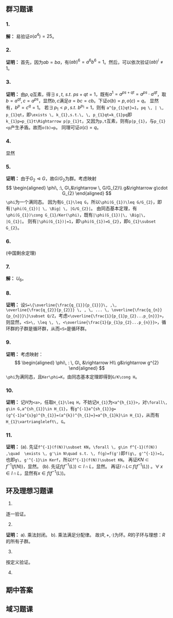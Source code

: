 ## 群习题课
### 1.
**解：** 易验证$o(a^{4})=25$。

### 2.
**证明：** 首先，因为$ab=ba$，有$(ab)^{6}=a^{6}b^{6}=1$。然后，可以依次验证$(ab)^{i} \neq 1$。

### 3.
**证明：** 由$p,q$互素，得$\exists \, s\, ,t,\, \, s.t. \, \, ps+qt=1$，既有$a^{1}=a^{ps+qt}=a^{ps}\cdot a^{qt}$，取$b=a^{qt},c=a^{ps}$，显然$b,c$满足$a=bc=cb$。下证$o(b)=p,o(c)=q$。
    显然有，$b^{p}=c^{q}=1$。
    若$\exists \, p_{1} < p \, ,\, s.t. \, \, b^{p_{1}}=1$，则有
``a^{p_{1}qt}=1``，``pq \, | \, p_{1}qt``，即``\exists \, k_{1},s.t.\, \, p_{1}qt=k_{1}pq``即``k_{1}p=p_{1}t\Rightarrow p|p_{1}t``，又因为``p,t``互素，则有``p|p_{1}``，与``p_{1}<p``产生矛盾。故而``o(b)=p``。
    同理可证$o(c)=q$。

### 4.
显然

### 5.
**证明：** 由于$G_{2}\vartriangleleft G$，故$G/G_{2}$为群。考虑映射
$$
\begin{aligned}
\phi\, :\, G\,&\rightarrow \, G/G_{2}\\
g&\rightarrow g\cdot G_{2}
\end{aligned}
$$
``\phi``为一个满同态。
因为有``G_{1}\leq G``，所以``\phi(G_{1})\leq G/G_{2}``，即有``|\phi(G_{1})| \, \Big| \, |G/G_{2}|``。
由同态基本定理，有``\phi(G_{1})\cong G_{1}/Ker(\phi)``，既有``|\phi(G_{1})|\, \Big|\, |G_{1}|``。
则有``|\phi(G_{1})|=1``，即``\phi(G_{1})=G_{2}``，即``G_{1}\subset G_{2}``。

### 6.
(中国剩余定理)

### 7.
**解：** $U_{6}$。

### 8.
**证明：** 设``S=\{\overline{\frac{q_{1}}{p_{1}}}\, ,\, \overline{\frac{q_{2}}{p_{2}}} \, , \, ... \, \overline{\frac{q_{n}}{p_{n}}}\}\subset Q/Z``，考虑``<\overline{\frac{1}{p_{1}p_{2}...p_{n}}}>``，则显然，``<S>\, \leq \, \, <\overline{\frac{1}{p_{1}p_{2}...p_{n}}}>``，循环群的子群是循环群，从而``<S>``是循环群。

### 9.
**证明：** 考虑映射：
$$
\begin{aligned}
\phi\, : \, G\, &\rightarrow H\\
g&\rightarrow g^{2}
\end{aligned}
$$
``\phi``为满同态，且``Ker\phi=K``，由同态基本定理即得到``G/K\cong H``。

### 10.
**证明：** 记$H$为``<a>``，任取``H_{1}\leq H``，不妨记``H_{1}``为``<a^{h_{1}}>``，对``\forall\, g\in G,a^{sh_{1}}\in H_{1}``，有``g^{-1}a^{sh_{1}}g=(g^{-1}a^{s}g)^{h_{1}}=(a^{k})^{h_{1}=}=a^{h_{1}k}\in H_{1}``，从而有``H_{1}\vartriangleleft\, G``。

### 11.
**证明：** 
(a). 先证``f^{-1}(f(N))\subset KN``，``\forall \, g\in f^{-1}(f(N)) ,\quad  \exists \, g'\in N\quad s.t. \, f(g)=f(g')``即``f(g\, g'^{-1})=1``，也即``g\, g'^{-1}\in Kerf``，所以``f^{-1}(f(N))\subset KN``。
    再证$KN \subset f^{-1}(f(N))$，显然。
(b). 先证$f(f^{-1}(L))\subset I\,\cap\, L$，显然。
    再证$I\, \cap\, L \subset \, f(f^{-1}(L))$ 。$\forall \, x \in I\, \cap \, L$，显然有$x\in f(f^{-1}(L))$。    



## 环及理想习题课
1.
逐一验证。

2.
**证明：** a). 乘法封闭。 b). 乘法满足分配律。 故$(R,+,\cdot)$为环。$R$的子环与理想：$R$的所有子群。

3.
按定义验证。

4.


## 期中答案

## 域习题课






